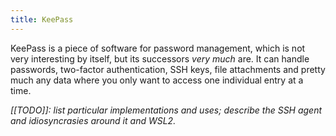 ```yaml
---
title: KeePass
---
```


KeePass is a piece of software for password management, which is not very interesting by itself, but its successors *very much* are. It can handle passwords, two-factor authentication, SSH keys, file attachments and pretty much any data where you only want to access one individual entry at a time.

*[[TODO]]: list particular implementations and uses; describe the SSH agent and idiosyncrasies around it and WSL2.*
